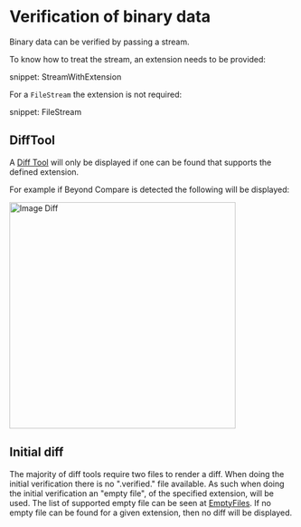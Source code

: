 # Verification of binary data

Binary data can be verified by passing a stream.

To know how to treat the stream, an extension needs to be provided:

snippet: StreamWithExtension

For a `FileStream` the extension is not required:

snippet: FileStream


## DiffTool

A [Diff Tool](https://github.com/VerifyTests/DiffEngine/blob/main/docs/diff-tool.md) will only be displayed if one can be found that supports the defined extension.

For example if Beyond Compare is detected the following will be displayed:

<img src="image-diff-result.png" alt="Image Diff" width="400">


## Initial diff

The majority of diff tools require two files to render a diff. When doing the initial verification there is no ".verified." file available. As such when doing the initial verification an "empty file", of the specified extension, will be used. The list of supported empty file can be seen at [EmptyFiles](/src/Verify.Xunit/EmptyFiles). If no empty file can be found for a given extension, then no diff will be displayed.